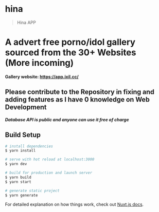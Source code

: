 # hina

> Hina APP

#  A advert free porno/idol gallery sourced from the 30+ Websites (More incoming) 
####            Gallery website:                     https://app.ixil.cc/


## Please contribute to the Repository in fixing and adding features as I have 0 knowledge on Web Development 


##### Database API is public and anyone can use it free of charge 


## Build Setup

```bash
# install dependencies
$ yarn install

# serve with hot reload at localhost:3000
$ yarn dev

# build for production and launch server
$ yarn build
$ yarn start

# generate static project
$ yarn generate
```

For detailed explanation on how things work, check out [Nuxt.js docs](https://nuxtjs.org).
